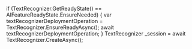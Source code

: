 if (TextRecognizer.GetReadyState() == AIFeatureReadyState.EnsureNeeded)
{
    var textRecognizerDeploymentOperation = TextRecognizer.EnsureReadyAsync();
    await textRecognizerDeploymentOperation;
}
TextRecognizer _session = await TextRecognizer.CreateAsync();
